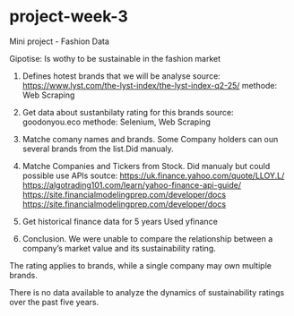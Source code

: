 # project-week-3
Mini project - Fashion Data

Gipotise: Is wothy to be sustainable in the fashion market

1. Defines hotest brands that we will be analyse 
source: https://www.lyst.com/the-lyst-index/the-lyst-index-q2-25/ 
methode: Web Scraping 

2. Get data about sustanbilaty rating for this brands 
source: goodonyou.eco
methode: Selenium, Web Scraping

3. Matche comany names and brands. Some Company holders can oun several brands from the list.Did manualy. 

4. Matche Companies and Tickers from Stock. Did manualy but could possible use APIs
soutce: https://uk.finance.yahoo.com/quote/LLOY.L/
https://algotrading101.com/learn/yahoo-finance-api-guide/
https://site.financialmodelingprep.com/developer/docs
https://site.financialmodelingprep.com/developer/docs

5. Get historical finance data for 5 years
Used yfinance 

6. Conclusion. We were unable to compare the relationship between a company’s market value and its sustainability rating.

The rating applies to brands, while a single company may own multiple brands.

There is no data available to analyze the dynamics of sustainability ratings over the past five years.